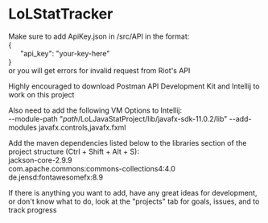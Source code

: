 # LoLStatTracker

Make sure to add ApiKey.json in /src/API in the format:<br>
{<br>
&nbsp;&nbsp;&nbsp;&nbsp;&nbsp;&nbsp;"api_key": "your-key-here"<br>
}<br>
or you will get errors for invalid request from Riot's API<br>

Highly encouraged to download Postman API Development Kit and Intellij to work on this project

Also need to add the following VM Options to Intellij:<br>
--module-path "*path*/LoLJavaStatProject/lib/javafx-sdk-11.0.2/lib" --add-modules javafx.controls,javafx.fxml

Add the maven dependencies listed below to the libraries section of the project structure (Ctrl + Shift + Alt + S):<br>
jackson-core-2.9.9<br>
com.apache.commons:commons-collections4:4.0<br>
de.jensd:fontawesomefx:8.9<br>

If there is anything you want to add, have any great ideas for development, or don't know what to do,
look at the "projects" tab for goals, issues, and to track progress